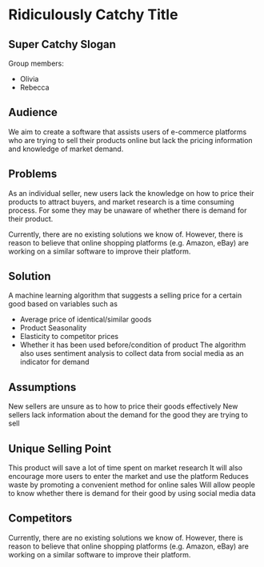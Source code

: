 # Ridiculously Catchy Title
## Super Catchy Slogan

Group members: 
* Olivia
* Rebecca

## Audience
We aim to create a software that assists users of e-commerce platforms who are trying to sell their products online but lack the pricing information and knowledge of market demand.

## Problems
As an individual seller, new users lack the knowledge on how to price their products to attract buyers, and market research is a time consuming process.
For some they may be unaware of whether there is demand for their product.

Currently, there are no existing solutions we know of. However, there is reason to believe that online shopping platforms (e.g. Amazon, eBay) are working on a similar software to improve their platform.

## Solution
A machine learning algorithm that suggests a selling price for a certain good based on variables such as
* Average price of identical/similar goods
* Product Seasonality
* Elasticity to competitor prices
* Whether it has been used before/condition of product
The algorithm also uses sentiment analysis to collect data from social media as an indicator for demand


## Assumptions
New sellers are unsure as to how to price their goods effectively
New sellers lack information about the demand for the good they are trying to sell

## Unique Selling Point
This product will save a lot of time spent on market research
It will also encourage more users to enter the market and use the platform
Reduces waste by promoting a convenient method for online sales
Will allow people to know whether there is demand for their good by using social media data

## Competitors
Currently, there are no existing solutions we know of. However, there is reason to believe that online shopping platforms (e.g. Amazon, eBay) are working on a similar software to improve their platform.
